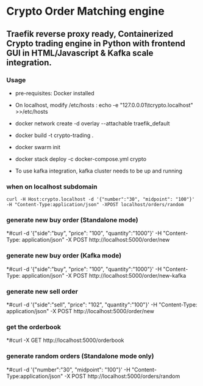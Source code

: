 # Crypto Order Matching engine

## Traefik reverse proxy ready, Containerized Crypto trading engine in Python with frontend GUI in HTML/Javascript & Kafka scale integration.

### Usage
* pre-requisites: Docker installed
* On localhost, modify /etc/hosts : echo -e "127.0.0.01\tcrypto.localhost" >>/etc/hosts

* docker network create -d overlay --attachable traefik_default
* docker build -t crypto-trading .
* docker swarm init
* docker stack deploy -c docker-compose.yml crypto
* To use kafka integration, kafka cluster needs to be up and running

### when on localhost subdomain
```
curl -H Host:crypto.localhost -d '{"number":"30", "midpoint": "100"}' -H "Content-Type:application/json" -XPOST localhost/orders/random
```
### generate new buy order (Standalone mode)
*#curl -d '{"side":"buy", "price": "100", "quantity":"1000"}' -H "Content-Type: application/json" -X POST http://localhost:5000/order/new

### generate new buy order (Kafka mode)
*#curl -d '{"side":"buy", "price": "100", "quantity":"1000"}' -H "Content-Type: application/json" -X POST http://localhost:5000/order/new-kafka

### generate new sell order
*#curl -d '{"side":"sell", "price": "102", "quantity":"100"}' -H "Content-Type: application/json" -X POST http://localhost:5000/order/new

### get the orderbook
*#curl -X GET http://localhost:5000/orderbook

### generate random orders (Standalone mode only)
*#curl -d '{"number":"30", "midpoint": "100"}' -H "Content-Type:application/json" -X POST http://localhost:5000/orders/random


